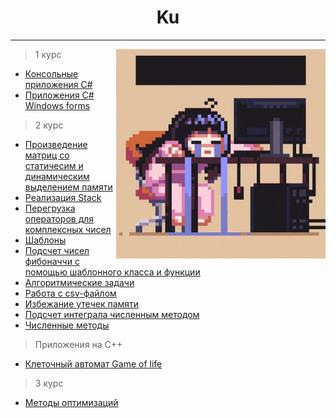 <h1 align = "center">Ku </h1>  
   
_________
</head>
 <p>
      
   </p>
<body>
 
<img src="https://raw.githubusercontent.com/Leeiss/HomeWork_OperatorOverloading/main/res/11.gif"  align="right"  width="335" />
   


         
        
> 1 курс
+ [Консольные приложения С#](https://github.com/Leeiss/FirstSemesterConsoleApplications)
+ [Приложения С# Windows forms](https://github.com/Leeiss/FirstSemesterWFApplications)

 
 
> 2 курс                          
        
  + [Произведение матриц со статичесим и динамическим выделением памяти](https://github.com/Leeiss/HomeWork_Matrix)   
  + [Реализация Stack](https://github.com/Leeiss/HomeWork_Stack)
  + [Перегрузка операторов для комплексных чисел](https://github.com/Leeiss/HomeWork_OperatorOverloading)
  + [Шаблоны](https://github.com/Leeiss/HomeWork_Template)
  + [Подсчет чисел фибоначчи с помощью шаблонного класса и функции](https://github.com/Leeiss/HomeWork_FibonacciWithTemplates)
  + [Алгоритмические задачи](https://github.com/Leeiss/HomeWork_Algorithms)
  + [Работа с csv-файлом](https://github.com/Leeiss/HomeWork_ConvertingCSVtoBinary)
  + [Избежание утечек памяти](https://github.com/Leeiss/HomeWork_AvoidingMemoryLeaks)
  + [Подсчет интеграла численным методом](https://github.com/Leeiss/HomeWork_CalculatingIntegralUsingNumericalMethods)
  + [Численные методы](https://github.com/Leeiss/FunctionTab)


> Приложения на С++
 + [Клеточный автомат Game of life](https://github.com/Leeiss/GameOfLifeApplication)

 > 3 курс
  + [Методы оптимизаций](https://github.com/Leeiss/OptimizationMethods)
    


       
